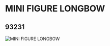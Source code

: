 # MINI FIGURE LONGBOW
## 93231
![MINI FIGURE LONGBOW](https://lc-www-live-s.legocdn.com/media/bricks/5/2/4610041.jpg)